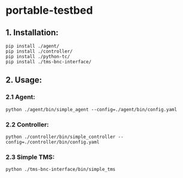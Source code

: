 # portable-testbed

## 1. Installation:
```
pip install ./agent/
pip install ./controller/
pip install ./python-tc/
pip install ./tms-bnc-interface/
```

## 2. Usage:

### 2.1 Agent:
```
python ./agent/bin/simple_agent --config=./agent/bin/config.yaml
```

### 2.2 Controller:
```
python ./controller/bin/simple_controller --config=./controller/bin/config.yaml
```

### 2.3 Simple TMS:
```
python ./tms-bnc-interface/bin/simple_tms
```

